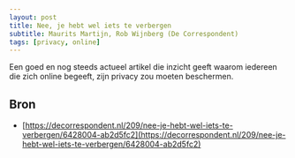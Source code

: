 ```yaml
---
layout: post
title: Nee, je hebt wel iets te verbergen
subtitle: Maurits Martijn, Rob Wijnberg (De Correspondent)
tags: [privacy, online]
---
```


Een goed en nog steeds actueel artikel die inzicht geeft waarom iedereen die zich online begeeft, zijn privacy zou moeten beschermen.

## Bron
* [https://decorrespondent.nl/209/nee-je-hebt-wel-iets-te-verbergen/6428004-ab2d5fc2](https://decorrespondent.nl/209/nee-je-hebt-wel-iets-te-verbergen/6428004-ab2d5fc2)